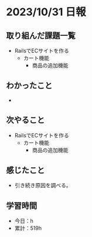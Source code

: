 # 2023/10/31 日報
## 取り組んだ課題一覧
- RailsでECサイトを作る
  - カート機能
    - 商品の追加機能

## わかったこと
- 

## 次やること
- RailsでECサイトを作る
  - カート機能
    - 商品の追加機能

## 感じたこと
- 引き続き原因を調べる。

## 学習時間
- 今日：h
- 累計：519h
